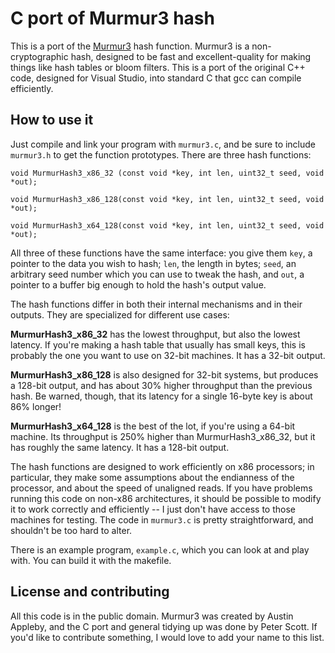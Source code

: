C port of Murmur3 hash
==============

This is a port of the [Murmur3](http://code.google.com/p/smhasher/wiki/MurmurHash3) hash function. Murmur3 is a non-cryptographic hash, designed to be fast and excellent-quality for making things like hash tables or bloom filters. This is a port of the original C++ code, designed for Visual Studio, into standard C that gcc can compile efficiently.

How to use it
-----------

Just compile and link your program with `murmur3.c`, and be sure to include `murmur3.h` to get the function prototypes. There are three hash functions:

    void MurmurHash3_x86_32 (const void *key, int len, uint32_t seed, void *out);
    
    void MurmurHash3_x86_128(const void *key, int len, uint32_t seed, void *out);
    
    void MurmurHash3_x64_128(const void *key, int len, uint32_t seed, void *out);

All three of these functions have the same interface: you give them `key`, a pointer to the data you wish to hash; `len`, the length in bytes; `seed`, an arbitrary seed number which you can use to tweak the hash, and `out`, a pointer to a buffer big enough to hold the hash's output value.

The hash functions differ in both their internal mechanisms and in their outputs. They are specialized for different use cases:

**MurmurHash3_x86_32** has the lowest throughput, but also the lowest latency. If you're making a hash table that usually has small keys, this is probably the one you want to use on 32-bit machines. It has a 32-bit output.


**MurmurHash3_x86_128** is also designed for 32-bit systems, but produces a 128-bit output, and has about 30% higher throughput than the previous hash. Be warned, though, that its latency for a single 16-byte key is about 86% longer!

**MurmurHash3_x64_128** is the best of the lot, if you're using a 64-bit machine. Its throughput is 250% higher than MurmurHash3_x86_32, but it has roughly the same latency. It has a 128-bit output.

The hash functions are designed to work efficiently on x86 processors; in particular, they make some assumptions about the endianness of the processor, and about the speed of unaligned reads. If you have problems running this code on non-x86 architectures, it should be possible to modify it to work correctly and efficiently -- I just don't have access to those machines for testing. The code in `murmur3.c` is pretty straightforward, and shouldn't be too hard to alter.

There is an example program, `example.c`, which you can look at and play with. You can build it with the makefile.

License and contributing
--------------------

All this code is in the public domain. Murmur3 was created by Austin Appleby, and the C port and general tidying up was done by Peter Scott. If you'd like to contribute something, I would love to add your name to this list.
